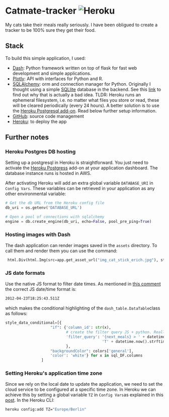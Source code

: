 # Catmate-tracker ![Heroku](http://heroku-badge.herokuapp.com/?app=catmate-tracker&root=projects.html)
My cats take their meals really seriously. I have been obligued to create a tracker to be 100% sure they get their food.

## Stack 
To build this simple application, I used:

- [Dash](https://dash.plot.ly/): Python framework written on top of flask for fast web development and simple applications.
- [Plotly](https://plot.ly/): API with interfaces for Python and R. 
- [SQLAlchemy](https://www.sqlalchemy.org/): orm and connection manager for Python. Originally I thought using a simple [SQLlite](https://www.sqlite.org/index.html) database in the backend. See this [link](https://devcenter.heroku.com/articles/sqlite3) to find out why that is actually a bad idea. TLDR: Heroku runs an ephemeral filesystem, i.e. no matter what files you store or read, these will be cleared periodically (every 24 hours). A better solution is to use the [Heroku Postgresql add-on](https://elements.heroku.com/addons/heroku-postgresql). Read below further setup information. 
- [GitHub](www.github.com): source code management
- [Heroku](http://www.heroku.com/): to deploy the app 

## Further notes 

### Heroku Postgres DB hosting 
Setting up a postgresql in Heroku is straightforward. You just need to activate the [Heroku Postgress](https://www.heroku.com/postgres) add-on at your application dashboard. The database instance runs is hosted in AWS.

After activating Heroku will add an extra global variable `DATABASE_URI` in `Config Vars`. These variables can be retrieved in your application as any other environmental variable:   

```Python
# Get the db URL from the Heroku config file 
db_uri = os.getenv('DATABASE_URL')

# Open a pool of connections with sqlalchemy
engine = db.create_engine(db_uri, echo=False, pool_pre_ping=True)
```

### Hosting images with Dash
The dash application can render images saved in the ```assets``` directory. To call them and render them you can use the command:

```Python
 html.Div(html.Img(src=app.get_asset_url("img_cat_stick_erich.jpg"), style={"width": "100%"})
```

### JS date formats

Use the native JS format to filter date times. As mentioned in [this comment](https://stackoverflow.com/a/15952652) the correct JS date/time format is:

```bash
2012-04-23T18:25:43.511Z
```

which makes the conditional highlighting of the ```dash_table.DataTable```class as follows:

```python
style_data_conditional=[{
                    "if": {'column_id': str(x),
                           # create the filter query JS + python. Really important: use the JS time format
                           'filter_query': '{next_meals} > ' + datetime.now().strftime("%Y-%m-%d") +
                                           'T' + datetime.now().strftime("%H:%M:%S")
                           },
                    "backgroundColor": colors['general'],
                    'color': 'white'} for x in sql_DF.columns
                ]
```

### Setting Heroku's application time zone 

Since we rely on the local date to update the application, we need to set the cloud service to be configured at a specific time zone. In Heroku we can achieve this by setting a global variable `TZ` in `Config Vars`as explained in this [post](https://dev.to/paulasantamaria/change-the-timezone-on-a-heroku-app-2b4). In the Heroku CLI:

```bash
heroku config:add TZ="Europe/Berlin"
```
